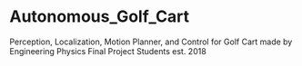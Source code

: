 # Autonomous_Golf_Cart
Perception, Localization, Motion Planner, and Control for Golf Cart made by Engineering Physics Final Project Students est. 2018
